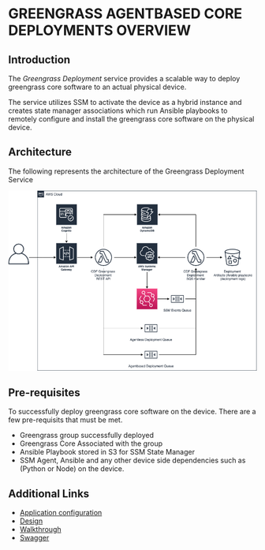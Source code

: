 # GREENGRASS AGENTBASED CORE DEPLOYMENTS OVERVIEW

## Introduction

The _Greengrass Deployment_ service provides a scalable way to deploy greengrass core software to an actual physical device.

The service utilizes SSM to activate the device as a hybrid instance and creates state manager associations which run Ansible playbooks to remotely configure and install the greengrass core software on the physical device.

## Architecture

The following represents the architecture of the Greengrass Deployment Service

![Architecture](<docs/images/hla.png>)

## Pre-requisites
To successfully deploy greengrass core software on the device. There are a few pre-requisits that must be met.

+ Greengrass group successfully deployed
+ Greengrass Core Associated with the group
+ Ansible Playbook stored in S3 for SSM State Manager
+ SSM Agent, Ansible and any other device side dependencies such as (Python or Node) on the device.

## Additional Links

- [Application configuration](docs/configuration.md)
- [Design](docs/design.md)
- [Walkthrough](docs/walkthrough.md)
- [Swagger](docs/swagger.yaml)
